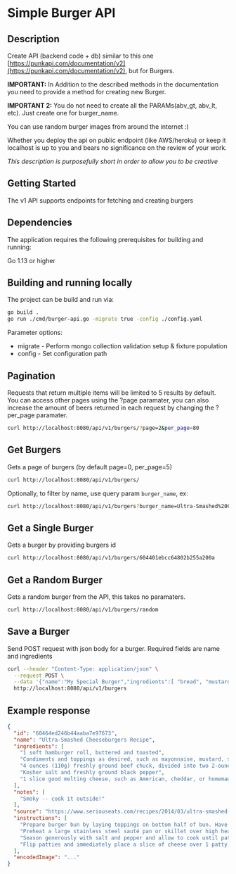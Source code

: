 # Simple Burger API

## Description

Create API (backend code + db) similar to this one [https://punkapi.com/documentation/v2](https://punkapi.com/documentation/v2), but for Burgers.

**IMPORTANT:** In Addition to the described methods in the documentation you need to provide a method for creating new Burger.

**IMPORTANT 2:** You do not need to create all the PARAMs(abv_gt, abv_lt, etc). Just create one for burger_name.

You can use random burger images from around the internet :)

Whether you deploy the api on public endpoint (like AWS/heroku) or keep it localhost is up to you and bears no significance on the review of your work.

*This description is purposefully short in order to allow you to be creative*


## Getting Started
The v1 API supports endpoints for fetching and creating burgers

## Dependencies
The application requires the following prerequisites for building and running:

Go 1.13 or higher

## Building and running locally
The project can be build and run via:
```bash
go build .
go run ./cmd/burger-api.go -migrate true -config ./config.yaml
```

Parameter options:
 * migrate - Perform mongo collection validation setup & fixture population
 * config  - Set configuration path

## Pagination
Requests that return multiple items will be limited to 5 results by default. You can access other pages using the ?page paramater, you can also increase the amount of beers returned in each request by changing the ?per_page paramater.

```bash
curl http://localhost:8080/api/v1/burgers/?page=2&per_page=80
```

## Get Burgers

Gets a page of burgers (by default page=0, per_page=5)

```bash
curl http://localhost:8080/api/v1/burgers/
```

Optionally, to filter by name, use query param `burger_name`, ex:

```bash
curl http://localhost:8080/api/v1/burgers?burger_name=Ultra-Smashed%20Cheeseburgers%20Recipe
```

## Get a Single Burger

Gets a burger by providing burgers id

```bash
curl http://localhost:8080/api/v1/burgers/604401ebcc64802b255a200a
```

## Get a Random Burger

Gets a random burger from the API, this takes no paramaters.


```bash
curl http://localhost:8080/api/v1/burgers/random
```

## Save a Burger

Send POST request with json body for a burger. Required fields are name and ingredients

```bash
curl --header "Content-Type: application/json" \
  --request POST \
  --data '{"name":"My Special Burger","ingredients":[ "bread", "mustard"]}' \
  http://localhost:8080/api/v1/burgers
```

## Example response

```json
{
  "id": "60464ed246b44aaba7e97673",
  "name": "Ultra-Smashed Cheeseburgers Recipe",
  "ingredients": [
    "1 soft hamburger roll, buttered and toasted",
    "Condiments and toppings as desired, such as mayonnaise, mustard, shredded lettuce, onions, tomatoes, and pickles",
    "4 ounces (110g) freshly ground beef chuck, divided into two 2-ounce (55g) balls",
    "Kosher salt and freshly ground black pepper",
    "1 slice good melting cheese, such as American, cheddar, or homemade melting cheese"
  ],
  "notes": [
    "Smoky -- cook it outside!"
  ],
  "source": "https://www.seriouseats.com/recipes/2014/03/ultra-smashed-cheeseburger-recipe-food-lab.html",
  "instructions": [
    "Prepare burger bun by laying toppings on bottom half of bun. Have it nearby and ready for when your burger is cooked.",
    "Preheat a large stainless steel sauté pan or skillet over high heat for 2 minutes. Place balls of beef in pan and smash down with a stiff metal spatula, using a second spatula to add pressure. Smashed patties should be slightly wider than burger bun.",
    "Season generously with salt and pepper and allow to cook until patties are well browned and tops are beginning to turn pale pink/gray in spots, about 45 seconds. Using a bench scraper or the back side of a stiff metal spatula, carefully scrape patties from pan, making sure to get all of the browned bits.",
    "Flip patties and immediately place a slice of cheese over 1 patty, then stack the second directly on top. Immediately remove from pan and transfer to waiting burger bun. Serve."
  ],
  "encodedImage": "..."
}
```